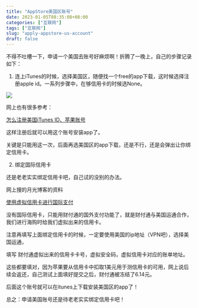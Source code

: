 ```yaml
---
title: "AppStore美国区账号"
date: 2023-01-05T08:35:08+08:00
categories: ["互联网"]
tags: ["互联网"]
slug: "apply-appstore-us-account"
draft: false
---
```


不得不吐槽一下，申请一个美国去账号好麻烦啊！折腾了一晚上，自己的步骤记录如下：

1. 连上iTunes的时候，选择美国区，随便找一个free的app下载，这时候选择注册apple id。一系列步骤中，在够信用卡的时候选None。

![](https://user-images.githubusercontent.com/136188064/263539224-9b790831-28c0-4d11-9e2b-a5517878f7e7.jpg)

网上也有很多参考：

[怎么注册美国iTunes ID、苹果账号](http://jingyan.baidu.com/article/f96699bba4ebc3894e3c1bbe.html)

这样注册后就可以用这个账号安装app了。

关键是只能用这一次，后面再选美国区的app下载，还是不行，还是会弹出让你绑定信用卡。



2. 绑定国际信用卡

还是老老实实绑定信用卡吧，自己试的没别的办法。

网上搜的月光博客的资料

[使用虚拟信用卡进行国际支付](http://www.williamlong.info/archives/3464.html)

没有国际信用卡，只能用财付通的国外支付功能了，就是财付通与美国运通合作，我们进行海购时给我们虚拟出来的信用卡。

注意再填写上面绑定信用卡的时候，一定要使用美国的ip地址（VPN吧），选择美国运通，

填写 财付通虚拟出来的信用卡卡号，虚拟安全码，虚拟信用卡对应的账单地址。

这些都要填对，因为苹果要从信用卡中扣取1美元用于测信用卡的可用，网上说后续会返还，自己测试上面填好提交之后，财付通被冻结了6.14元。

后面这个账号就可以在itunes上下载安装美国区的app了！

总之：申请美国账号还是待老老实实绑定信用卡吧！